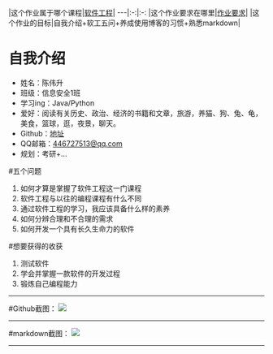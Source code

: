 |这个作业属于哪个课程|[软件工程](https://edu.cnblogs.com/campus/gdgy/informationsecurity1812)|
---|:-:|:-:
|这个作业要求在哪里|[作业要求](https://edu.cnblogs.com/campus/gdgy/informationsecurity1812/homework/11156)|
|这个作业的目标|自我介绍+软工五问+养成使用博客的习惯+熟悉markdown|

# 自我介绍
- 姓名：陈伟升
- 班级：信息安全1班
- 学习ing：Java/Python
- 爱好：阅读有关历史、政治、经济的书籍和文章，旅游，养猫、狗、兔、龟，美食，篮球，逛，夜景，聊天。
- Github：[地址](https://github.com/4672513gg)
- QQ邮箱：446727513@qq.com
- 规划：考研+...

#五个问题
 1. 如何才算是掌握了软件工程这一门课程
 2. 软件工程与以往的编程课程有什么不同
 3. 通过软件工程的学习，我应该具备什么样的素养
 4. 如何分辨合理和不合理的需求
 5. 如何开发一个具有长久生命力的软件

#想要获得的收获
1. 测试软件
2. 学会并掌握一款软件的开发过程
3. 锻炼自己编程能力
___

#Github截图：
![](https://img2020.cnblogs.com/blog/2149383/202009/2149383-20200911174904237-1496642711.png)
___

#markdown截图：
![](https://img2020.cnblogs.com/blog/2149383/202009/2149383-20200911175145012-1821103414.png)
___

